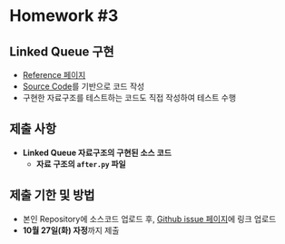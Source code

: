 # Homework #3

## Linked Queue 구현

- [Reference 페이지](https://github.com/ai-creatv/algorithm_PBS13/tree/master/3_DataStructures/3_6_Queues)
- [Source Code](https://github.com/ai-creatv/algorithm_PBS13/blob/master/3_DataStructures/3_6_Queues/src/linkedQ/after.py)를 기반으로 코드 작성
- 구현한 자료구조를 테스트하는 코드도 직접 작성하여 테스트 수행

## 제출 사항

- **Linked Queue 자료구조의 구현된 소스 코드**
  - **자료 구조의 `after.py` 파일**

## 제출 기한 및 방법

- 본인 Repository에 소스코드 업로드 후, [Github issue 페이지](https://github.com/ai-creatv/algorithm_PBS13/issues)에 링크 업로드
- **10월 27일(화) 자정**까지 제출
